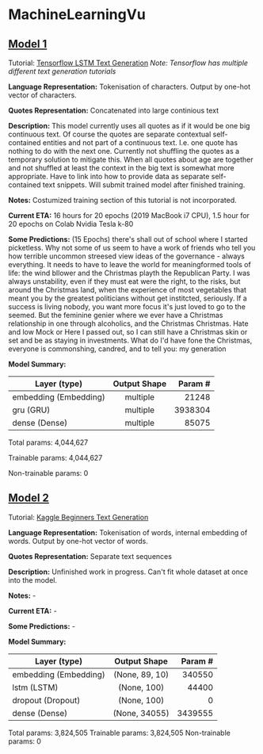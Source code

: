 # MachineLearningVu

## [Model 1](LSTM_Model_1/QuoteGenerator1.py)
Tutorial: [Tensorflow LSTM Text Generation](https://www.tensorflow.org/tutorials/text/text_generation)
*Note: Tensorflow has multiple different text generation tutorials*

**Language Representation:** Tokenisation of characters. Output by one-hot vector of characters.

**Quotes Representation:** Concatenated into large continious text

**Description:** This model currently uses all quotes as if it would be one big continuous text. Of course the quotes are separate contextual self-contained entities and not part of a continuous text. I.e. one quote has nothing to do with the next one. Currently not shuffling the quotes as a temporary solution to mitigate this. When all quotes about age are together and not shuffled at least the context in the big text is somewhat more appropriate. Have to link into how to provide data as separate self-contained text snippets. Will submit trained model after finished training.

**Notes:** Costumized training section of this tutorial is not incorporated.

**Current ETA:** 16 hours for 20 epochs (2019 MacBook i7 CPU), 1.5 hour for 20 epochs on Colab Nvidia Tesla k-80

**Some Predictions:** (15 Epochs) there's shall out of school where I started picketless.   Why not some of us seem to have a work of friends who tell you how terrible uncommon streesed view ideas of the governance - always everything. It needs to have to leave the world for meaningformed tools of life: the wind bllower and the Christmas playth the Republican Party.   I was always unstability, even if they must eat were the right, to the risks, but around the Christmas land, when the experience of most vegetables that meant you by the greatest politicians without get institcted, seriously. If a success is living nobody, you want more focus it's just loved to go to the seemed.   But the feminine genier where we ever have a Christmas relationship in one through alcoholics, and the Christmas Christmas.   Hate and low Mock or Here I passed out, so I can still have a Christmas skin or set and be as staying in investments. What do I'd have fone the Christmas, everyone is commonshing, candred, and to tell you: my generation

**Model Summary:** 

|Layer (type)     |            Output Shape |             Param #   |
| ------------- |:-------------:| -----:|
embedding (Embedding)     |   multiple       |           21248     
gru (GRU)      |              multiple       |           3938304   
dense (Dense)      |          multiple      |            85075     

Total params: 4,044,627

Trainable params: 4,044,627

Non-trainable params: 0


## [Model 2](LSTM_Model_2/QuoteGenerator2.py)
Tutorial: [Kaggle Beginners Text Generation](https://www.kaggle.com/shivamb/beginners-guide-to-text-generation-using-lstms)

**Language Representation:** Tokenisation of words, internal embedding of words. Output by one-hot vector of words. 

**Quotes Representation:** Separate text sequences

**Description:** Unfinished work in progress. Can't fit whole dataset at once into the model.

**Notes:** -

**Current ETA:** -

**Some Predictions:** -

**Model Summary:**

 |Layer (type)    |             Output Shape      |        Param #   |
 | ------------- |:-------------:| -----:|
|embedding (Embedding)     |   (None, 89, 10)        |    340550    |
|lstm (LSTM)                |  (None, 100)           |    44400     |
|dropout (Dropout)          |  (None, 100)            |   0         |
|dense (Dense)              |  (None, 34055)          |   3439555   |
Total params: 3,824,505
Trainable params: 3,824,505
Non-trainable params: 0